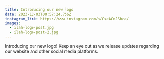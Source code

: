```yaml
---
title: Introducing our new logo
date: 2023-12-03T00:57:24.756Z
instagram_link: https://www.instagram.com/p/CxeACnJSbca/
images:
  - ilah-logo-post.jpg
  - ilah-logo-post-2.jpg
---
```

Introducing our new logo! Keep an eye out as we release updates regarding our website and other social media platforms.